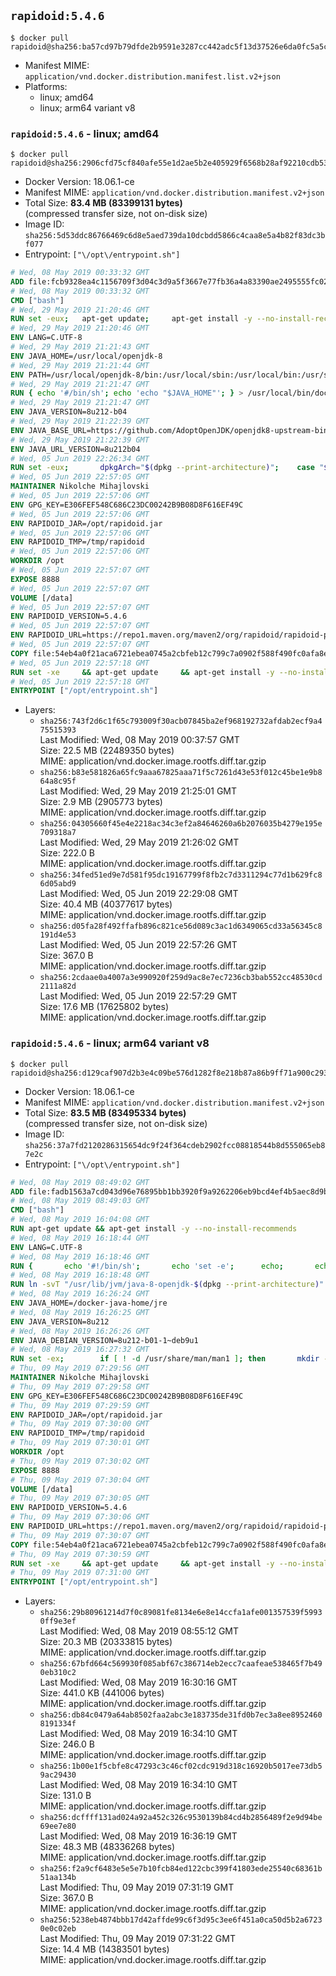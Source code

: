 ## `rapidoid:5.4.6`

```console
$ docker pull rapidoid@sha256:ba57cd97b79dfde2b9591e3287cc442adc5f13d37526e6da0fc5a5cd5fde9232
```

-	Manifest MIME: `application/vnd.docker.distribution.manifest.list.v2+json`
-	Platforms:
	-	linux; amd64
	-	linux; arm64 variant v8

### `rapidoid:5.4.6` - linux; amd64

```console
$ docker pull rapidoid@sha256:2906cfd75cf840afe55e1d2ae5b2e405929f6568b28af92210cdb5353c66459a
```

-	Docker Version: 18.06.1-ce
-	Manifest MIME: `application/vnd.docker.distribution.manifest.v2+json`
-	Total Size: **83.4 MB (83399131 bytes)**  
	(compressed transfer size, not on-disk size)
-	Image ID: `sha256:5d53ddc86766469c6d8e5aed739da10dcbdd5866c4caa8e5a4b82f83dc3bf077`
-	Entrypoint: `["\/opt\/entrypoint.sh"]`

```dockerfile
# Wed, 08 May 2019 00:33:32 GMT
ADD file:fcb9328ea4c1156709f3d04c3d9a5f3667e77fb36a4a83390ae2495555fc0238 in / 
# Wed, 08 May 2019 00:33:32 GMT
CMD ["bash"]
# Wed, 29 May 2019 21:20:46 GMT
RUN set -eux; 	apt-get update; 	apt-get install -y --no-install-recommends 		ca-certificates p11-kit 	; 	rm -rf /var/lib/apt/lists/*
# Wed, 29 May 2019 21:20:46 GMT
ENV LANG=C.UTF-8
# Wed, 29 May 2019 21:21:43 GMT
ENV JAVA_HOME=/usr/local/openjdk-8
# Wed, 29 May 2019 21:21:44 GMT
ENV PATH=/usr/local/openjdk-8/bin:/usr/local/sbin:/usr/local/bin:/usr/sbin:/usr/bin:/sbin:/bin
# Wed, 29 May 2019 21:21:47 GMT
RUN { echo '#/bin/sh'; echo 'echo "$JAVA_HOME"'; } > /usr/local/bin/docker-java-home && chmod +x /usr/local/bin/docker-java-home && [ "$JAVA_HOME" = "$(docker-java-home)" ]
# Wed, 29 May 2019 21:21:47 GMT
ENV JAVA_VERSION=8u212-b04
# Wed, 29 May 2019 21:22:39 GMT
ENV JAVA_BASE_URL=https://github.com/AdoptOpenJDK/openjdk8-upstream-binaries/releases/download/jdk8u212-b04/OpenJDK8U-jre_
# Wed, 29 May 2019 21:22:39 GMT
ENV JAVA_URL_VERSION=8u212b04
# Wed, 05 Jun 2019 22:26:34 GMT
RUN set -eux; 		dpkgArch="$(dpkg --print-architecture)"; 	case "$dpkgArch" in 		amd64) upstreamArch='x64' ;; 		arm64) upstreamArch='aarch64' ;; 		*) echo >&2 "error: unsupported architecture: $dpkgArch" ;; 	esac; 		savedAptMark="$(apt-mark showmanual)"; 	apt-get update; 	apt-get install -y --no-install-recommends 		dirmngr 		gnupg 		wget 	; 	rm -rf /var/lib/apt/lists/*; 		wget -O openjdk.tgz.asc "${JAVA_BASE_URL}${upstreamArch}_linux_${JAVA_URL_VERSION}.tar.gz.sign"; 	wget -O openjdk.tgz "${JAVA_BASE_URL}${upstreamArch}_linux_${JAVA_URL_VERSION}.tar.gz" --progress=dot:giga; 		export GNUPGHOME="$(mktemp -d)"; 	gpg --batch --keyserver ha.pool.sks-keyservers.net --recv-keys CA5F11C6CE22644D42C6AC4492EF8D39DC13168F; 	gpg --batch --keyserver ha.pool.sks-keyservers.net --recv-keys EAC843EBD3EFDB98CC772FADA5CD6035332FA671; 	gpg --batch --list-sigs --keyid-format 0xLONG CA5F11C6CE22644D42C6AC4492EF8D39DC13168F | grep '0xA5CD6035332FA671' | grep 'Andrew Haley'; 	gpg --batch --verify openjdk.tgz.asc openjdk.tgz; 	gpgconf --kill all; 	rm -rf "$GNUPGHOME"; 		mkdir -p "$JAVA_HOME"; 	tar --extract 		--file openjdk.tgz 		--directory "$JAVA_HOME" 		--strip-components 1 		--no-same-owner 	; 	rm openjdk.tgz*; 			apt-mark auto '.*' > /dev/null; 	[ -z "$savedAptMark" ] || apt-mark manual $savedAptMark > /dev/null; 	apt-get purge -y --auto-remove -o APT::AutoRemove::RecommendsImportant=false; 		{ 		echo '#!/usr/bin/env bash'; 		echo 'set -Eeuo pipefail'; 		echo 'if ! [ -d "$JAVA_HOME" ]; then echo >&2 "error: missing JAVA_HOME environment variable"; exit 1; fi'; 		echo 'cacertsFile=; for f in "$JAVA_HOME/lib/security/cacerts" "$JAVA_HOME/jre/lib/security/cacerts"; do if [ -e "$f" ]; then cacertsFile="$f"; break; fi; done'; 		echo 'if [ -z "$cacertsFile" ] || ! [ -f "$cacertsFile" ]; then echo >&2 "error: failed to find cacerts file in $JAVA_HOME"; exit 1; fi'; 		echo 'trust extract --overwrite --format=java-cacerts --filter=ca-anchors --purpose=server-auth "$cacertsFile"'; 	} > /etc/ca-certificates/update.d/docker-openjdk; 	chmod +x /etc/ca-certificates/update.d/docker-openjdk; 	/etc/ca-certificates/update.d/docker-openjdk; 		find "$JAVA_HOME/lib" -name '*.so' -exec dirname '{}' ';' | sort -u > /etc/ld.so.conf.d/docker-openjdk.conf; 	ldconfig; 		java -version
# Wed, 05 Jun 2019 22:57:05 GMT
MAINTAINER Nikolche Mihajlovski
# Wed, 05 Jun 2019 22:57:06 GMT
ENV GPG_KEY=E306FEF548C686C23DC00242B9B08D8F616EF49C
# Wed, 05 Jun 2019 22:57:06 GMT
ENV RAPIDOID_JAR=/opt/rapidoid.jar
# Wed, 05 Jun 2019 22:57:06 GMT
ENV RAPIDOID_TMP=/tmp/rapidoid
# Wed, 05 Jun 2019 22:57:06 GMT
WORKDIR /opt
# Wed, 05 Jun 2019 22:57:07 GMT
EXPOSE 8888
# Wed, 05 Jun 2019 22:57:07 GMT
VOLUME [/data]
# Wed, 05 Jun 2019 22:57:07 GMT
ENV RAPIDOID_VERSION=5.4.6
# Wed, 05 Jun 2019 22:57:07 GMT
ENV RAPIDOID_URL=https://repo1.maven.org/maven2/org/rapidoid/rapidoid-platform/5.4.6/rapidoid-platform-5.4.6.jar
# Wed, 05 Jun 2019 22:57:07 GMT
COPY file:54eb4a0f21aca6721ebea0745a2cbfeb12c799c7a0902f588f490fc0afa8e8ea in /opt/ 
# Wed, 05 Jun 2019 22:57:18 GMT
RUN set -xe     && apt-get update     && apt-get install -y --no-install-recommends         ca-certificates curl dirmngr gnupg     && mkdir /platform     && mkdir -p "$RAPIDOID_TMP" 	&& curl -SL "$RAPIDOID_URL" -o $RAPIDOID_JAR 	&& curl -SL "$RAPIDOID_URL.asc" -o $RAPIDOID_JAR.asc 	&& export GNUPGHOME="$(mktemp -d)" 	&& gpg --keyserver ha.pool.sks-keyservers.net --recv-keys $GPG_KEY 	&& gpg --batch --verify $RAPIDOID_JAR.asc $RAPIDOID_JAR 	&& rm -rf "$GNUPGHOME" 	&& rm "$RAPIDOID_JAR.asc" 	&& rm -rf /var/lib/apt/lists/*
# Wed, 05 Jun 2019 22:57:18 GMT
ENTRYPOINT ["/opt/entrypoint.sh"]
```

-	Layers:
	-	`sha256:743f2d6c1f65c793009f30acb07845ba2ef968192732afdab2ecf9a475515393`  
		Last Modified: Wed, 08 May 2019 00:37:57 GMT  
		Size: 22.5 MB (22489350 bytes)  
		MIME: application/vnd.docker.image.rootfs.diff.tar.gzip
	-	`sha256:b83e581826a65fc9aaa67825aaa71f5c7261d43e53f012c45be1e9b864a8c95f`  
		Last Modified: Wed, 29 May 2019 21:25:01 GMT  
		Size: 2.9 MB (2905773 bytes)  
		MIME: application/vnd.docker.image.rootfs.diff.tar.gzip
	-	`sha256:04305660f45e4e2218ac34c3ef2a84646260a6b2076035b4279e195e709318a7`  
		Last Modified: Wed, 29 May 2019 21:26:02 GMT  
		Size: 222.0 B  
		MIME: application/vnd.docker.image.rootfs.diff.tar.gzip
	-	`sha256:34fed51ed9e7d581f95dc19167799f8fb2c7d3311294c77d1b629fc86d05abd9`  
		Last Modified: Wed, 05 Jun 2019 22:29:08 GMT  
		Size: 40.4 MB (40377617 bytes)  
		MIME: application/vnd.docker.image.rootfs.diff.tar.gzip
	-	`sha256:d05fa28f492ffafb896c821ce56d089c3ac1d6349065cd33a56345c8191d4e53`  
		Last Modified: Wed, 05 Jun 2019 22:57:26 GMT  
		Size: 367.0 B  
		MIME: application/vnd.docker.image.rootfs.diff.tar.gzip
	-	`sha256:2cdaae0a4007a3e990920f259d9ac8e7ec7236cb3bab552cc48530cd2111a82d`  
		Last Modified: Wed, 05 Jun 2019 22:57:29 GMT  
		Size: 17.6 MB (17625802 bytes)  
		MIME: application/vnd.docker.image.rootfs.diff.tar.gzip

### `rapidoid:5.4.6` - linux; arm64 variant v8

```console
$ docker pull rapidoid@sha256:d129caf907d2b3e4c09be576d1282f8e218b87a86b9ff71a900c293a462da666
```

-	Docker Version: 18.06.1-ce
-	Manifest MIME: `application/vnd.docker.distribution.manifest.v2+json`
-	Total Size: **83.5 MB (83495334 bytes)**  
	(compressed transfer size, not on-disk size)
-	Image ID: `sha256:37a7fd2120286315654dc9f24f364cdeb2902fcc08818544b8d555065eb87e2c`
-	Entrypoint: `["\/opt\/entrypoint.sh"]`

```dockerfile
# Wed, 08 May 2019 08:49:02 GMT
ADD file:fadb1563a7cd043d96e76895bb1bb3920f9a9262206eb9bcd4ef4b5aec8d9b35 in / 
# Wed, 08 May 2019 08:49:03 GMT
CMD ["bash"]
# Wed, 08 May 2019 16:04:08 GMT
RUN apt-get update && apt-get install -y --no-install-recommends 		bzip2 		unzip 		xz-utils 	&& rm -rf /var/lib/apt/lists/*
# Wed, 08 May 2019 16:18:44 GMT
ENV LANG=C.UTF-8
# Wed, 08 May 2019 16:18:46 GMT
RUN { 		echo '#!/bin/sh'; 		echo 'set -e'; 		echo; 		echo 'dirname "$(dirname "$(readlink -f "$(which javac || which java)")")"'; 	} > /usr/local/bin/docker-java-home 	&& chmod +x /usr/local/bin/docker-java-home
# Wed, 08 May 2019 16:18:48 GMT
RUN ln -svT "/usr/lib/jvm/java-8-openjdk-$(dpkg --print-architecture)" /docker-java-home
# Wed, 08 May 2019 16:26:24 GMT
ENV JAVA_HOME=/docker-java-home/jre
# Wed, 08 May 2019 16:26:25 GMT
ENV JAVA_VERSION=8u212
# Wed, 08 May 2019 16:26:26 GMT
ENV JAVA_DEBIAN_VERSION=8u212-b01-1~deb9u1
# Wed, 08 May 2019 16:27:32 GMT
RUN set -ex; 		if [ ! -d /usr/share/man/man1 ]; then 		mkdir -p /usr/share/man/man1; 	fi; 		apt-get update; 	apt-get install -y --no-install-recommends 		openjdk-8-jre-headless="$JAVA_DEBIAN_VERSION" 	; 	rm -rf /var/lib/apt/lists/*; 		[ "$(readlink -f "$JAVA_HOME")" = "$(docker-java-home)" ]; 		update-alternatives --get-selections | awk -v home="$(readlink -f "$JAVA_HOME")" 'index($3, home) == 1 { $2 = "manual"; print | "update-alternatives --set-selections" }'; 	update-alternatives --query java | grep -q 'Status: manual'
# Thu, 09 May 2019 07:29:56 GMT
MAINTAINER Nikolche Mihajlovski
# Thu, 09 May 2019 07:29:58 GMT
ENV GPG_KEY=E306FEF548C686C23DC00242B9B08D8F616EF49C
# Thu, 09 May 2019 07:29:59 GMT
ENV RAPIDOID_JAR=/opt/rapidoid.jar
# Thu, 09 May 2019 07:30:00 GMT
ENV RAPIDOID_TMP=/tmp/rapidoid
# Thu, 09 May 2019 07:30:01 GMT
WORKDIR /opt
# Thu, 09 May 2019 07:30:02 GMT
EXPOSE 8888
# Thu, 09 May 2019 07:30:04 GMT
VOLUME [/data]
# Thu, 09 May 2019 07:30:05 GMT
ENV RAPIDOID_VERSION=5.4.6
# Thu, 09 May 2019 07:30:06 GMT
ENV RAPIDOID_URL=https://repo1.maven.org/maven2/org/rapidoid/rapidoid-platform/5.4.6/rapidoid-platform-5.4.6.jar
# Thu, 09 May 2019 07:30:07 GMT
COPY file:54eb4a0f21aca6721ebea0745a2cbfeb12c799c7a0902f588f490fc0afa8e8ea in /opt/ 
# Thu, 09 May 2019 07:30:59 GMT
RUN set -xe     && apt-get update     && apt-get install -y --no-install-recommends         ca-certificates curl dirmngr gnupg     && mkdir /platform     && mkdir -p "$RAPIDOID_TMP" 	&& curl -SL "$RAPIDOID_URL" -o $RAPIDOID_JAR 	&& curl -SL "$RAPIDOID_URL.asc" -o $RAPIDOID_JAR.asc 	&& export GNUPGHOME="$(mktemp -d)" 	&& gpg --keyserver ha.pool.sks-keyservers.net --recv-keys $GPG_KEY 	&& gpg --batch --verify $RAPIDOID_JAR.asc $RAPIDOID_JAR 	&& rm -rf "$GNUPGHOME" 	&& rm "$RAPIDOID_JAR.asc" 	&& rm -rf /var/lib/apt/lists/*
# Thu, 09 May 2019 07:31:00 GMT
ENTRYPOINT ["/opt/entrypoint.sh"]
```

-	Layers:
	-	`sha256:29b80961214d7f0c89081fe8134e6e8e14ccfa1afe001357539f59930ff9e3ef`  
		Last Modified: Wed, 08 May 2019 08:55:12 GMT  
		Size: 20.3 MB (20333815 bytes)  
		MIME: application/vnd.docker.image.rootfs.diff.tar.gzip
	-	`sha256:67bfd664c569930f085abf67c386714eb2ecc7caafeae538465f7b490eb310c2`  
		Last Modified: Wed, 08 May 2019 16:30:16 GMT  
		Size: 441.0 KB (441006 bytes)  
		MIME: application/vnd.docker.image.rootfs.diff.tar.gzip
	-	`sha256:db84c0479a64ab8502faa2abc3e183735de31fd0b7ec3a8ee89524608191334f`  
		Last Modified: Wed, 08 May 2019 16:34:10 GMT  
		Size: 246.0 B  
		MIME: application/vnd.docker.image.rootfs.diff.tar.gzip
	-	`sha256:1b00e1f5cbfe8c47293c3c46cf02cdc919d318c16920b5017ee73db59ac29430`  
		Last Modified: Wed, 08 May 2019 16:34:10 GMT  
		Size: 131.0 B  
		MIME: application/vnd.docker.image.rootfs.diff.tar.gzip
	-	`sha256:dcffff131ad024a92a452c326c9530139b84cd4b2856489f2e9d94be69ee7e80`  
		Last Modified: Wed, 08 May 2019 16:36:19 GMT  
		Size: 48.3 MB (48336268 bytes)  
		MIME: application/vnd.docker.image.rootfs.diff.tar.gzip
	-	`sha256:f2a9cf6483e5e5e7b10fcb84ed122cbc399f41803ede25540c68361b51aa134b`  
		Last Modified: Thu, 09 May 2019 07:31:19 GMT  
		Size: 367.0 B  
		MIME: application/vnd.docker.image.rootfs.diff.tar.gzip
	-	`sha256:5238eb4874bbb17d42affde99c6f3d95c3ee6f451a0ca50d5b2a67230e0c02eb`  
		Last Modified: Thu, 09 May 2019 07:31:22 GMT  
		Size: 14.4 MB (14383501 bytes)  
		MIME: application/vnd.docker.image.rootfs.diff.tar.gzip
